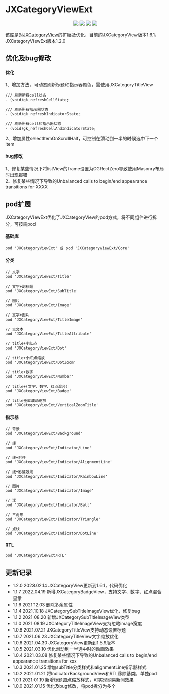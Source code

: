 # JXCategoryViewExt

<p align="center">
<a href="https://github.com/QuintGao/JXCategoryViewExt"><img src="https://img.shields.io/badge/platform-iOS-red.svg"></a>
<a href="" ><img src="https://img.shields.io/badge/license-MIT-green.svg?style=flat"></a>
<a href="https://cocoapods.org/pods/JXCategoryViewExt"><img src="http://img.shields.io/cocoapods/v/JXCategoryViewExt.svg?style=flat"></a>
<a href=""><img src="https://img.shields.io/badge/support-ios%208%2B-orange.svg"></a>
</p>

该库是对[JXCategoryView](https://github.com/pujiaxin33/JXCategoryView/)的扩展及优化，目前的JXCategoryView版本1.6.1，JXCategoryViewExt版本1.2.0

## 优化及bug修改

#### 优化
1、增加方法，可动态刷新标题和指示器颜色，需使用JXCategoryTitleView
```
/// 刷新所有cell状态
- (void)gk_refreshCellState;

/// 刷新所有指示器状态
- (void)gk_refreshIndicatorState;

/// 刷新所有cell和指示器状态
- (void)gk_refreshCellAndIndicatorState;

```

2、增加属性selectItemOnScrollHalf，可控制在滑动到一半的时候选中下一个item

#### bug修改
1、修复某些情况下将listView的frame设置为CGRectZero导致使用Masonry布局时出现报错  
2、修复某些情况下导致的Unbalanced calls to begin/end appearance transitions for XXXX

## pod扩展
JXCategoryViewExt优化了JXCategoryView的pod方式，将不同组件进行拆分，可按需pod

#### 基础库
```
pod 'JXCategoryViewExt' 或 pod 'JXCategoryViewExt/Core'
```

#### 分类
```
// 文字
pod 'JXCategoryViewExt/Title'

// 文字+副标题
pod 'JXCategoryViewExt/SubTitle'

// 图片
pod 'JXCategoryViewExt/Image'

// 文字+图片
pod 'JXCategoryViewExt/TitleImage'

// 富文本
pod 'JXCategoryViewExt/TitleAttribute'

// title+小红点
pod 'JXCategoryViewExt/Dot'

// title+小红点缩放
pod 'JXCategoryViewExt/DotZoom'

// title+数字
pod 'JXCategoryViewExt/Number'

// title+(文字、数字、红点混合)
pod 'JXCategoryViewExt/Badge'

// title垂直滚动缩放
pod 'JXCategoryViewExt/VerticalZoomTitle'
```

#### 指示器
```
// 背景
pod 'JXCategoryViewExt/Background'

// 线
pod 'JXCategoryViewExt/Indicator/Line'

// 线+对齐
pod 'JXCategoryViewExt/Indicator/AlignmentLine'

// 线+彩虹效果
pod 'JXCategoryViewExt/Indicator/RainbowLine'

// 图片
pod 'JXCategoryViewExt/Indicator/Image'

// 球
pod 'JXCategoryViewExt/Indicator/Ball'

// 三角形
pod 'JXCategoryViewExt/Indicator/Triangle'

// 点线
pod 'JXCategoryViewExt/Indicator/DotLine'
```

#### RTL
```
pod 'JXCategoryViewExt/RTL'
```

## 更新记录
* 1.2.0 2023.02.14 JXCategoryView更新到1.6.1，代码优化
* 1.1.7 2022.04.19 新增JXCategoryBadgeView，支持文字、数字、红点混合显示
* 1.1.6 2021.12.03 删除多余属性
* 1.1.4 2021.10.18 JXCategorySubTitleImageView优化，修复bug
* 1.1.2 2021.08.20 新增JXCategorySubTitleImageView类型
* 1.1.0 2021.08.19 JXCategoryTitleImageView支持忽略image宽度
* 1.0.8 2021.07.21 JXCategoryTitleView支持动态设置标题
* 1.0.7 2021.06.23 JXCategoryTitleView文字缩放优化
* 1.0.6 2021.04.30 JXCategoryView更新到1.5.9版本
* 1.0.5 2021.03.10 优化滑动到一半选中时的动画效果
* 1.0.4 2021.03.08 修复某些情况下导致的Unbalanced calls to begin/end appearance transitions for xxx
* 1.0.3 2021.01.25 增加subTitle分类样式和alignmentLine指示器样式
* 1.0.2 2021.01.21 将IndicatorBackgroundView和RTL移除基类，单独pod
* 1.0.1 2021.01.19 新增标题圆点缩放样式，可实现网易新闻效果
* 1.0.0 2021.01.15 优化及bug修改，将pod拆分为多个
